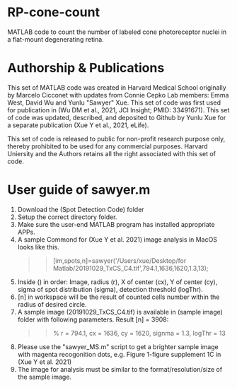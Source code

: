 # RP-cone-count
MATLAB code to count the number of labeled cone photoreceptor nuclei in a flat-mount degenerating retina.

# Authorship & Publications
This set of MATLAB code was created in Harvard Medical School originally by Marcelo Cicconet with updates from Connie Cepko Lab members: 
Emma West, David Wu and Yunlu "Sawyer" Xue.
This set of code was first used for publication in (Wu DM et al., 2021, JCI Insight; PMID: 33491671).
This set of code was updated, described, and deposited to Github by Yunlu Xue for a separate publication (Xue Y et al., 2021, eLife).

This set of code is released to public for non-profit research purpose only, thereby prohibited to be used for any commercial purposes.
Harvard Uniersity and the Authors retains all the right associated with this set of code.

# User guide of sawyer.m
1. Download the (Spot Detection Code) folder
2. Setup the correct directory folder.
3. Make sure the user-end MATLAB program has installed appropriate APPs.
4. A sample Commond for (Xue Y et al. 2021) image analysis in MacOS looks like this.
     >> [im,spots,n]=sawyer('/Users/xue/Desktop/for Matlab/20191029_TxCS_C4.tif',794.1,1636,1620,1.3,13);
5. Inside () in order: Image, radius (r), X of center (cx), Y of center (cy), sigma of spot distribution (sigma), detection threshold (logThr). 
6. [n] in workspace will be the result of counted cells number within the radius of desired circle.
7. A sample image (20191029_TxCS_C4.tif) is available in (sample image) folder with following parameters. Result [n] = 3908:
     >> % r = 794.1, cx =	1636, cy = 1620, signma = 1.3, logThr = 13
8. Please use the "sawyer_MS.m" script to get a brighter sample image with magenta recogonition dots, e.g. Figure 1-figure supplement 1C in (Xue Y et al. 2021)
9. The image for analysis must be similar to the format/resolution/size of the sample image.
